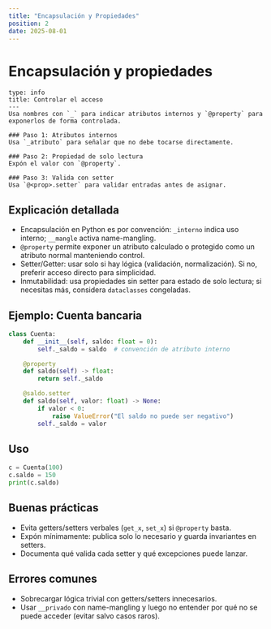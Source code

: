 ```yaml
---
title: "Encapsulación y Propiedades"
position: 2
date: 2025-08-01
---
```


# Encapsulación y propiedades

```admonition
type: info
title: Controlar el acceso
---
Usa nombres con `_` para indicar atributos internos y `@property` para exponerlos de forma controlada.
```

```steps
### Paso 1: Atributos internos
Usa `_atributo` para señalar que no debe tocarse directamente.

### Paso 2: Propiedad de solo lectura
Expón el valor con `@property`.

### Paso 3: Valida con setter
Usa `@<prop>.setter` para validar entradas antes de asignar.
```

## Explicación detallada
- Encapsulación en Python es por convención: `_interno` indica uso interno; `__mangle` activa name-mangling.
- `@property` permite exponer un atributo calculado o protegido como un atributo normal manteniendo control.
- Setter/Getter: usar solo si hay lógica (validación, normalización). Si no, preferir acceso directo para simplicidad.
- Inmutabilidad: usa propiedades sin setter para estado de solo lectura; si necesitas más, considera `dataclasses` congeladas.

## Ejemplo: Cuenta bancaria

```python
class Cuenta:
    def __init__(self, saldo: float = 0):
        self._saldo = saldo  # convención de atributo interno

    @property
    def saldo(self) -> float:
        return self._saldo

    @saldo.setter
    def saldo(self, valor: float) -> None:
        if valor < 0:
            raise ValueError("El saldo no puede ser negativo")
        self._saldo = valor
```

## Uso

```python
c = Cuenta(100)
c.saldo = 150
print(c.saldo)
```

## Buenas prácticas
- Evita getters/setters verbales (`get_x`, `set_x`) si `@property` basta.
- Expón mínimamente: publica solo lo necesario y guarda invariantes en setters.
- Documenta qué valida cada setter y qué excepciones puede lanzar.

## Errores comunes
- Sobrecargar lógica trivial con getters/setters innecesarios.
- Usar `__privado` con name-mangling y luego no entender por qué no se puede acceder (evitar salvo casos raros).
